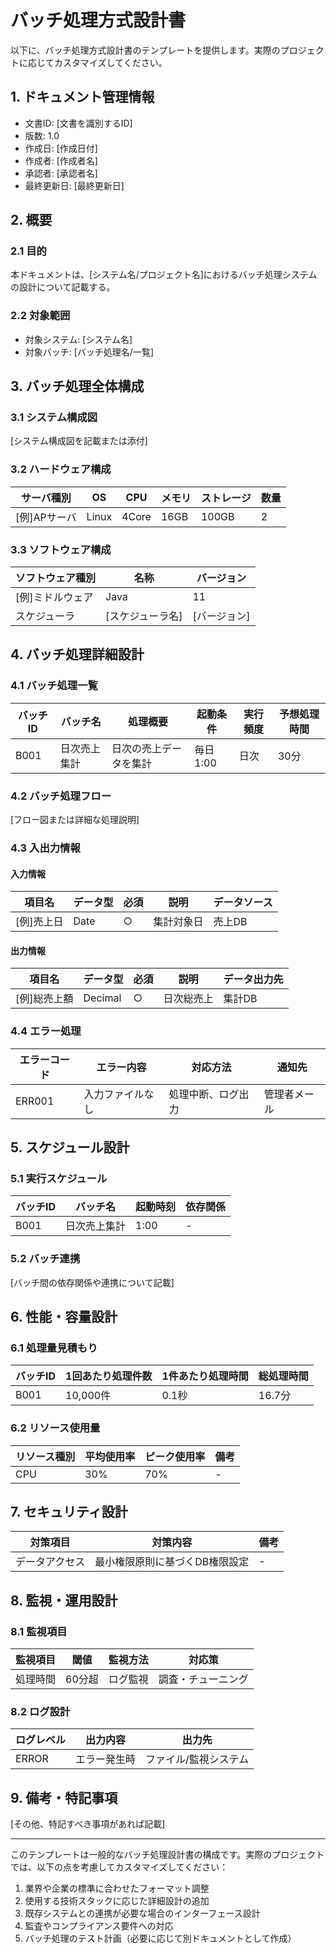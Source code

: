 
# バッチ処理方式設計書

以下に、バッチ処理方式設計書のテンプレートを提供します。実際のプロジェクトに応じてカスタマイズしてください。

## 1. ドキュメント管理情報
- 文書ID: [文書を識別するID]
- 版数: 1.0
- 作成日: [作成日付]
- 作成者: [作成者名]
- 承認者: [承認者名]
- 最終更新日: [最終更新日]

## 2. 概要
### 2.1 目的
本ドキュメントは、[システム名/プロジェクト名]におけるバッチ処理システムの設計について記載する。

### 2.2 対象範囲
- 対象システム: [システム名]
- 対象バッチ: [バッチ処理名/一覧]

## 3. バッチ処理全体構成
### 3.1 システム構成図
[システム構成図を記載または添付]

### 3.2 ハードウェア構成
| サーバ種別 | OS | CPU | メモリ | ストレージ | 数量 |
|------------|----|-----|--------|------------|------|
| [例]APサーバ | Linux | 4Core | 16GB | 100GB | 2 |

### 3.3 ソフトウェア構成
| ソフトウェア種別 | 名称 | バージョン |
|------------------|------|-----------|
| [例]ミドルウェア | Java | 11 |
| スケジューラ | [スケジューラ名] | [バージョン] |

## 4. バッチ処理詳細設計
### 4.1 バッチ処理一覧
| バッチID | バッチ名 | 処理概要 | 起動条件 | 実行頻度 | 予想処理時間 |
|----------|----------|----------|----------|-----------|--------------|
| B001 | 日次売上集計 | 日次の売上データを集計 | 毎日1:00 | 日次 | 30分 |

### 4.2 バッチ処理フロー
[フロー図または詳細な処理説明]

### 4.3 入出力情報
#### 入力情報
| 項目名 | データ型 | 必須 | 説明 | データソース |
|--------|----------|------|------|--------------|
| [例]売上日 | Date | ○ | 集計対象日 | 売上DB |

#### 出力情報
| 項目名 | データ型 | 必須 | 説明 | データ出力先 |
|--------|----------|------|------|--------------|
| [例]総売上額 | Decimal | ○ | 日次総売上 | 集計DB |

### 4.4 エラー処理
| エラーコード | エラー内容 | 対応方法 | 通知先 |
|--------------|------------|----------|--------|
| ERR001 | 入力ファイルなし | 処理中断、ログ出力 | 管理者メール |

## 5. スケジュール設計
### 5.1 実行スケジュール
| バッチID | バッチ名 | 起動時刻 | 依存関係 |
|----------|----------|----------|----------|
| B001 | 日次売上集計 | 1:00 | - |

### 5.2 バッチ連携
[バッチ間の依存関係や連携について記載]

## 6. 性能・容量設計
### 6.1 処理量見積もり
| バッチID | 1回あたり処理件数 | 1件あたり処理時間 | 総処理時間 |
|----------|--------------------|--------------------|------------|
| B001 | 10,000件 | 0.1秒 | 16.7分 |

### 6.2 リソース使用量
| リソース種別 | 平均使用率 | ピーク使用率 | 備考 |
|--------------|------------|-------------|------|
| CPU | 30% | 70% | - |

## 7. セキュリティ設計
| 対策項目 | 対策内容 | 備考 |
|----------|----------|------|
| データアクセス | 最小権限原則に基づくDB権限設定 | - |

## 8. 監視・運用設計
### 8.1 監視項目
| 監視項目 | 閾値 | 監視方法 | 対応策 |
|----------|------|----------|--------|
| 処理時間 | 60分超 | ログ監視 | 調査・チューニング |

### 8.2 ログ設計
| ログレベル | 出力内容 | 出力先 |
|------------|----------|--------|
| ERROR | エラー発生時 | ファイル/監視システム |

## 9. 備考・特記事項
[その他、特記すべき事項があれば記載]

---

このテンプレートは一般的なバッチ処理設計書の構成です。実際のプロジェクトでは、以下の点を考慮してカスタマイズしてください：

1. 業界や企業の標準に合わせたフォーマット調整
2. 使用する技術スタックに応じた詳細設計の追加
3. 既存システムとの連携が必要な場合のインターフェース設計
4. 監査やコンプライアンス要件への対応
5. バッチ処理のテスト計画（必要に応じて別ドキュメントとして作成）

